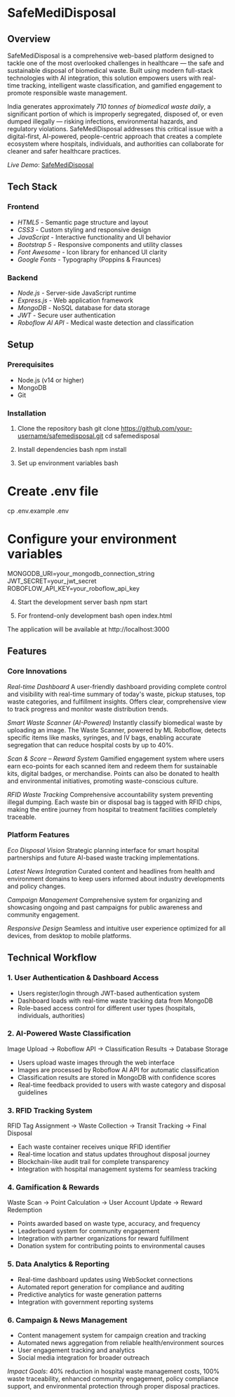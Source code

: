 # SafeMediDisposal

## Overview

SafeMediDisposal is a comprehensive web-based platform designed to tackle one of the most overlooked challenges in healthcare — the safe and sustainable disposal of biomedical waste. Built using modern full-stack technologies with AI integration, this solution empowers users with real-time tracking, intelligent waste classification, and gamified engagement to promote responsible waste management.

India generates approximately *710 tonnes of biomedical waste daily*, a significant portion of which is improperly segregated, disposed of, or even dumped illegally — risking infections, environmental hazards, and regulatory violations. SafeMediDisposal addresses this critical issue with a digital-first, AI-powered, people-centric approach that creates a complete ecosystem where hospitals, individuals, and authorities can collaborate for cleaner and safer healthcare practices.

*Live Demo*: [SafeMediDisposal](https://safemedidisposal1.netlify.app/)

## Tech Stack

### Frontend
- *HTML5* - Semantic page structure and layout
- *CSS3* - Custom styling and responsive design  
- *JavaScript* - Interactive functionality and UI behavior
- *Bootstrap 5* - Responsive components and utility classes
- *Font Awesome* - Icon library for enhanced UI clarity
- *Google Fonts* - Typography (Poppins & Fraunces)

### Backend
- *Node.js* - Server-side JavaScript runtime
- *Express.js* - Web application framework
- *MongoDB* - NoSQL database for data storage
- *JWT* - Secure user authentication
- *Roboflow AI API* - Medical waste detection and classification

## Setup

### Prerequisites
- Node.js (v14 or higher)
- MongoDB
- Git

### Installation

1. Clone the repository
bash
git clone https://github.com/your-username/safemedisposal.git
cd safemedisposal


2. Install dependencies
bash
npm install


3. Set up environment variables
bash
# Create .env file
cp .env.example .env

# Configure your environment variables
MONGODB_URI=your_mongodb_connection_string
JWT_SECRET=your_jwt_secret
ROBOFLOW_API_KEY=your_roboflow_api_key


4. Start the development server
bash
npm start


5. For frontend-only development
bash
open index.html


The application will be available at http://localhost:3000

## Features

### Core Innovations

*Real-time Dashboard*
A user-friendly dashboard providing complete control and visibility with real-time summary of today's waste, pickup statuses, top waste categories, and fulfillment insights. Offers clear, comprehensive view to track progress and monitor waste distribution trends.

*Smart Waste Scanner (AI-Powered)*
Instantly classify biomedical waste by uploading an image. The Waste Scanner, powered by ML Roboflow, detects specific items like masks, syringes, and IV bags, enabling accurate segregation that can reduce hospital costs by up to 40%.

*Scan & Score – Reward System*
Gamified engagement system where users earn eco-points for each scanned item and redeem them for sustainable kits, digital badges, or merchandise. Points can also be donated to health and environmental initiatives, promoting waste-conscious culture.

*RFID Waste Tracking*
Comprehensive accountability system preventing illegal dumping. Each waste bin or disposal bag is tagged with RFID chips, making the entire journey from hospital to treatment facilities completely traceable.

### Platform Features

*Eco Disposal Vision*
Strategic planning interface for smart hospital partnerships and future AI-based waste tracking implementations.

*Latest News Integration*
Curated content and headlines from health and environment domains to keep users informed about industry developments and policy changes.

*Campaign Management*
Comprehensive system for organizing and showcasing ongoing and past campaigns for public awareness and community engagement.

*Responsive Design*
Seamless and intuitive user experience optimized for all devices, from desktop to mobile platforms.

## Technical Workflow

### 1. User Authentication & Dashboard Access
- Users register/login through JWT-based authentication system
- Dashboard loads with real-time waste tracking data from MongoDB
- Role-based access control for different user types (hospitals, individuals, authorities)

### 2. AI-Powered Waste Classification

Image Upload → Roboflow API → Classification Results → Database Storage

- Users upload waste images through the web interface
- Images are processed by Roboflow AI API for automatic classification
- Classification results are stored in MongoDB with confidence scores
- Real-time feedback provided to users with waste category and disposal guidelines

### 3. RFID Tracking System

RFID Tag Assignment → Waste Collection → Transit Tracking → Final Disposal

- Each waste container receives unique RFID identifier
- Real-time location and status updates throughout disposal journey
- Blockchain-like audit trail for complete transparency
- Integration with hospital management systems for seamless tracking

### 4. Gamification & Rewards

Waste Scan → Point Calculation → User Account Update → Reward Redemption

- Points awarded based on waste type, accuracy, and frequency
- Leaderboard system for community engagement
- Integration with partner organizations for reward fulfillment
- Donation system for contributing points to environmental causes

### 5. Data Analytics & Reporting
- Real-time dashboard updates using WebSocket connections
- Automated report generation for compliance and auditing
- Predictive analytics for waste generation patterns
- Integration with government reporting systems

### 6. Campaign & News Management
- Content management system for campaign creation and tracking
- Automated news aggregation from reliable health/environment sources
- User engagement tracking and analytics
- Social media integration for broader outreach

*Impact Goals*: 40% reduction in hospital waste management costs, 100% waste traceability, enhanced community engagement, policy compliance support, and environmental protection through proper disposal practices.
